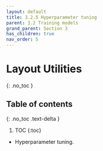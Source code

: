 ```yaml
---
layout: default
title: 3.2.5 Hyperparameter tuning
parent: 3.2 Training models
grand_parent: Section 3
has_children: true
nav_order: 5
---
```


# Layout Utilities
{: .no_toc }

## Table of contents
{: .no_toc .text-delta }

1. TOC
{:toc}


* Hyperparameter tuning.